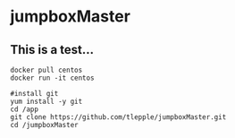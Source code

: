 # jumpboxMaster

## This is a test...

```
docker pull centos
docker run -it centos

#install git
yum install -y git
cd /app
git clone https://github.com/tlepple/jumpboxMaster.git
cd /jumpboxMaster
```
